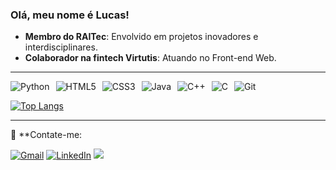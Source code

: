 ### Olá, meu nome é Lucas! 

- **Membro do RAITec**: Envolvido em projetos inovadores e interdisciplinares.
- **Colaborador na fintech Virtutis**: Atuando no Front-end Web.

---

<div style="display: flex; gap: 10px; flex-wrap: wrap;">
  <img src="https://img.shields.io/badge/Python-3471A4?style=for-the-badge&logo=python&logoColor=white" alt="Python">
  <img src="https://img.shields.io/badge/HTML5-E24B26?style=for-the-badge&logo=html5&logoColor=white" alt="HTML5">
  <img src="https://img.shields.io/badge/CSS3-553D7C?style=for-the-badge&logo=css3&logoColor=white" alt="CSS3">
  <img src="https://img.shields.io/badge/Java-007396?style=for-the-badge&logo=java&logoColor=white" alt="Java">
  <img src="https://img.shields.io/badge/C++-00599C?style=for-the-badge&logo=c%2B%2B&logoColor=white" alt="C++">
  <img src="https://img.shields.io/badge/C-239120?style=for-the-badge&logo=c&logoColor=white" alt="C">
  <img src="https://img.shields.io/badge/Git-%23F05033.svg?style=for-the-badge&logo=git&logoColor=white" alt="Git">
</div>

[![Top Langs](https://github-readme-stats.vercel.app/api/top-langs/?username=Luckas33&layout=donut&locale=pt-br&bg_color=010409&text_color=ffffff&title_color=ffffff&border_color=30363D&border_radius=15)](https://github.com/Luckas33)

---

💌 **Contate-me:

<p align="left">
  <a href="sobrallucas33@gmail.com" title="Gmail">
  <img src="https://img.shields.io/badge/-Gmail-FF0000?style=flat-square&labelColor=FF0000&logo=gmail&logoColor=white&link=LINK-DO-SEU-GMAIL" alt="Gmail"/></a>
  <a href="linkedin.com/in/lucas-oliveira-sobral/" title="LinkedIn">
  <img src="https://img.shields.io/badge/-Linkedin-0e76a8?style=flat-square&logo=Linkedin&logoColor=white&link=LINK-DO-SEU-LINKEDIN" alt="LinkedIn"/></a>
  <a href="instagram.com/lucassobral33/" title="Instagram">
  <img src="https://img.shields.io/badge/-Instagram-DF0174?style=flat-square&labelColor=DF0174&logo=instagram&logoColor=white&link=instagram.com/lucassobral33/ alt="Instagram"/></a>
</p>
